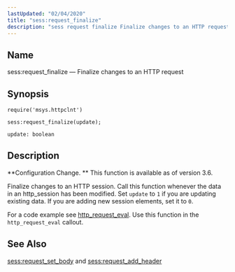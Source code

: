 ```yaml
---
lastUpdated: "02/04/2020"
title: "sess:request_finalize"
description: "sess request finalize Finalize changes to an HTTP request sess request finalize update Configuration Change This function is available as of version 3 6 Finalize changes to an HTTP session Call this function whenever the data in an http session has been modified Set update to 1 if you are..."
---
```


<a name="lua.ref.sess_request_finalize"></a> 
## Name

sess:request_finalize — Finalize changes to an HTTP request

<a name="idp23736112"></a> 
## Synopsis

`require('msys.httpclnt')`

`sess:request_finalize(update);`

`update: boolean`<a name="idp23739504"></a> 
## Description

**Configuration Change. ** This function is available as of version 3.6.

Finalize changes to an HTTP session. Call this function whenever the data in an http_session has been modified. Set `update` to `1` if you are updating existing data. If you are adding new session elements, set it to `0`.

For a code example see [http_request_eval](/momentum/3/3-push/push-http-request-eval). Use this function in the `http_request_eval` callout.

<a name="idp23746544"></a> 
## See Also

[sess:request_set_body](/momentum/3/3-reference/3-reference-lua-ref-sess-request-set-body) and [sess:request_add_header](/momentum/3/3-reference/3-reference-lua-ref-sess-request-add-header)